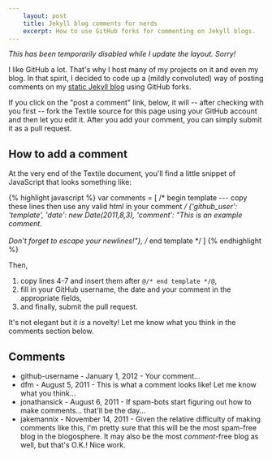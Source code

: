 ```yaml
---
    layout: post
    title: Jekyll blog comments for nerds
    excerpt: How to use GitHub forks for commenting on Jekyll blogs.
---
```


_This has been temporarily disabled while I update the layout. Sorry!_

I like GitHub a lot. That's why I host many of my projects on it and even my
blog.  In that spirit, I decided to code up a (mildly convoluted) way of
posting comments on my [static Jekyll blog](https://github.com/mojombo/jekyll)
using GitHub forks.

If you click on the "post a comment" link, below, it will -- after checking
with you first -- fork the Textile source for this page using your GitHub
account and then let you edit it. After you add your comment, you can simply
submit it as a pull request.

## How to add a comment

At the very end of the Textile document, you'll find a little snippet of
JavaScript that looks something like:

{% highlight javascript %}
var comments = [
/* begin template --- copy these lines then use any valid html
                                            in your comment */
    {'github_user': 'template',
            'date': new Date(2011,8,3),
        'comment': "This is an example comment.<br />\
                    Don't forget to escape your newlines!"},
/* end template */
]
{% endhighlight %}

Then,

1. copy lines 4-7 and insert them after `@/* end template */@`,
2. fill in your GitHub username, the date and your comment in the appropriate
   fields,
3. and finally, submit the pull request.

It's not elegant but it _is_ a novelty! Let me know what you think in the
comments section below.

## Comments

* github-username - January 1, 2012 - Your comment...
* dfm - August 5, 2011 - This is what a comment looks like!
  Let me know what you think...
* jonathansick - August 6, 2011 - If spam-bots start figuring out how to
  make comments... that'll be the day...
* jakemannix - November 14, 2011 - Given the relative difficulty of
  making comments like this, I'm pretty sure that this will be the most
  spam-free blog in the blogosphere.  It may also be the most
  _comment_-free blog as well, but that's O.K.!  Nice work.

